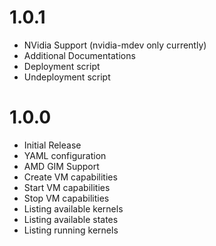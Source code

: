 # 1.0.1

- NVidia Support (nvidia-mdev only currently)
- Additional Documentations
- Deployment script
- Undeployment script

# 1.0.0

- Initial Release
- YAML configuration
- AMD GIM Support
- Create VM capabilities
- Start VM capabilities
- Stop VM capabilities
- Listing available kernels
- Listing available states
- Listing running kernels
